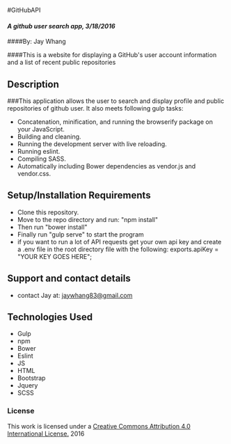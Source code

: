 #GitHubAPI

#### _A github user search app, 3/18/2016_
####By: Jay Whang


####This is a website for displaying a GitHub's user account information and a list of recent public repositories

## Description

###This application allows the user to search and display profile and public repositories of github user. It also meets following gulp tasks:
* Concatenation, minification, and running the browserify package on your JavaScript.
* Building and cleaning.
* Running the development server with live reloading.
* Running eslint.
* Compiling SASS.
* Automatically including Bower dependencies as vendor.js and vendor.css.

## Setup/Installation Requirements
- Clone this repository.
- Move to the repo directory and run: "npm install"
- Then run "bower install"
- Finally run "gulp serve" to start the program
- if you want to run a lot of API requests get your own api key and create a .env file in the root directory file with the following: exports.apiKey = "YOUR KEY GOES HERE";

## Support and contact details
* contact Jay at: jaywhang83@gmail.com


## Technologies Used
* Gulp
* npm
* Bower
* Eslint
* JS
* HTML
* Bootstrap
* Jquery
* SCSS

### License

This work is licensed under a [Creative Commons Attribution 4.0 International License.](http://creativecommons.org/licenses/by/4.0/) 2016
